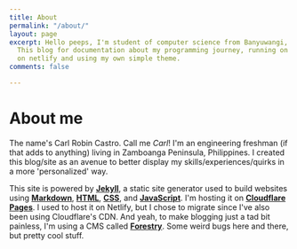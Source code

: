```yaml
---
title: About
permalink: "/about/"
layout: page
excerpt: Hello peeps, I'm student of computer science from Banyuwangi, living in Jogjakarta.
  This blog for documentation about my programming journey, running on jekyll, hosting
  on netlify and using my own simple theme.
comments: false

---
```

# About me

The name's Carl Robin Castro. Call me _Carl_! I'm an engineering freshman (if that adds to anything) living in Zamboanga Peninsula, Philippines. I created this blog/site as an avenue to better display my skills/experiences/quirks in a more 'personalized' way. 

This site is powered by [**Jekyll**](https://jekyllrb.com/), a static site generator used to build websites using [**Markdown**](https://en.wikipedia.org/wiki/Markdown), [**HTML**](https://developer.mozilla.org/en-US/docs/Web/HTML), [**CSS**](https://developer.mozilla.org/en-US/docs/Web/css), and [**JavaScript**](https://developer.mozilla.org/en-US/docs/Web/javascript). I'm hosting it on [**Cloudflare Pages**](https://pages.cloudflare.com/). I used to host it on Netlify, but I chose to migrate since I've also been using Cloudflare's CDN. And yeah, to make blogging just a tad bit painless, I'm using a CMS called [**Forestry**](https://forestry.io/). Some weird bugs here and there, but pretty cool stuff.
